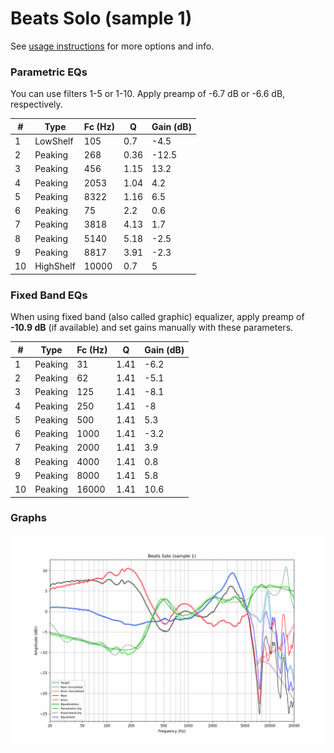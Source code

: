 # Beats Solo (sample 1)
See [usage instructions](https://github.com/jaakkopasanen/AutoEq#usage) for more options and info.

### Parametric EQs
You can use filters 1-5 or 1-10. Apply preamp of -6.7 dB or -6.6 dB, respectively.

|   # | Type      |   Fc (Hz) |    Q |   Gain (dB) |
|-----|-----------|-----------|------|-------------|
|   1 | LowShelf  |       105 | 0.7  |        -4.5 |
|   2 | Peaking   |       268 | 0.36 |       -12.5 |
|   3 | Peaking   |       456 | 1.15 |        13.2 |
|   4 | Peaking   |      2053 | 1.04 |         4.2 |
|   5 | Peaking   |      8322 | 1.16 |         6.5 |
|   6 | Peaking   |        75 | 2.2  |         0.6 |
|   7 | Peaking   |      3818 | 4.13 |         1.7 |
|   8 | Peaking   |      5140 | 5.18 |        -2.5 |
|   9 | Peaking   |      8817 | 3.91 |        -2.3 |
|  10 | HighShelf |     10000 | 0.7  |         5   |

### Fixed Band EQs
When using fixed band (also called graphic) equalizer, apply preamp of **-10.9 dB** (if available) and set gains manually with these parameters.

|   # | Type    |   Fc (Hz) |    Q |   Gain (dB) |
|-----|---------|-----------|------|-------------|
|   1 | Peaking |        31 | 1.41 |        -6.2 |
|   2 | Peaking |        62 | 1.41 |        -5.1 |
|   3 | Peaking |       125 | 1.41 |        -8.1 |
|   4 | Peaking |       250 | 1.41 |        -8   |
|   5 | Peaking |       500 | 1.41 |         5.3 |
|   6 | Peaking |      1000 | 1.41 |        -3.2 |
|   7 | Peaking |      2000 | 1.41 |         3.9 |
|   8 | Peaking |      4000 | 1.41 |         0.8 |
|   9 | Peaking |      8000 | 1.41 |         5.8 |
|  10 | Peaking |     16000 | 1.41 |        10.6 |

### Graphs
![](./Beats%20Solo%20(sample%201).png)
